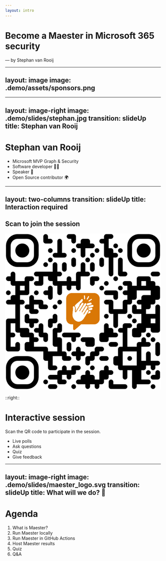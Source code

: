 ```yaml
---
layout: intro
---
```


# Become a Maester in Microsoft 365 security

&mdash; by Stephan van Rooij

---
layout: image
image: .demo/assets/sponsors.png
---

---
layout: image-right
image: .demo/slides/stephan.jpg
transition: slideUp
title: Stephan van Rooij
---

# Stephan van Rooij

- Microsoft MVP Graph & Security
- Software developer 🧑‍💻
- Speaker 🎤
- Open Source contributor 🌍

---
layout: two-columns
transition: slideUp
title: Interaction required
---

## Scan to join the session

![Join QR](.demo/slides/session-qompb0-qr.png)

::right::

# Interactive session

Scan the QR code to participate in the session.

- Live polls
- Ask questions
- Quiz
- Give feedback

---
layout: image-right
image: .demo/slides/maester_logo.svg
transition: slideUp
title: What will we do? 📅
---

# Agenda

1. What is Maester?
2. Run Maester locally
3. Run Maester in GitHub Actions
4. Host Maester results
5. Quiz
6. Q&A